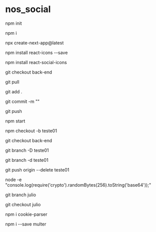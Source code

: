 # nos_social

npm init

npm i

npx create-next-app@latest

npm install react-icons --save

npm install react-social-icons

git checkout back-end

git pull

git add .

git commit -m ""

git push

npm start

npm checkout -b teste01

git checkout back-end

git branch -D teste01

git branch -d teste01

git push origin --delete teste01

node -e "console.log(require('crypto').randomBytes(256).toString('base64'));"

git branch julio

git checkout julio

npm i cookie-parser

npm i --save multer